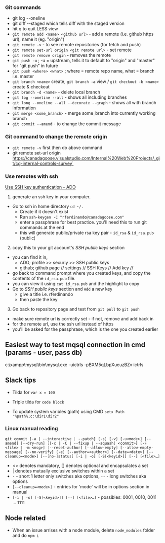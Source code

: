 ### Git commands
- git log --oneline
- git diff --staged which tells diff with the staged version
- hit q to quit LESS view
- `git remote add <name> <github url>` - add a remote (i.e. github https url), name it (eg. "origin")
- `git remote -v` - to see remote repositories (for fetch and push)
- `git remote set-url origin <git remote url>` - set remote
- `git remote remove origin` - removes the remote
- `git push -u` ; -u = upstream, tells it to default to "origin" and "master" for "git push" in future
- `git push <where> <what>` ; where = remote repo name, what = branch i.e. master
- `git branch <name>` create, `git branch -a` view / `git checkout -b <name>` create & checkout
- `git branch -d <name>` - delete local branch
- `git log --oneline --all` - shows all including branches
- `git long --oneline --all --decorate --graph` - shows all with branch information
- `git merge <some_branch>` - merge some_branch into currently working branch
- `git commit --amend` - to change the commit message

### Git command to change the remote origin
- `git remote -v` first then do above command
- git remote set-url origin https://canadagoose.visualstudio.com/Internal%20Web%20Projects/_git/cg-internal-controls-survey`

### Use remotes with ssh
[Use SSH key authentication - ADO](https://docs.microsoft.com/en-us/azure/devops/repos/git/use-ssh-keys-to-authenticate?view=vsts)  

1. generate an ssh key in your computer.  
  - Go to ssh in home directory `cd ~/.`  
	- Create if it doesn't exist  
	- Run `ssh-keygen -C "rferdinando@canadagoose.com"`  
	- enter a passphrase for best practice. you'll need this to run git commands at the end  
	- this will generate public/private rsa key pair - `id_rsa` & `id_rsa.pub` (public)  
2. copy this to your git account's *SSH public keys* section
  - you can find it in,
     - ADO; profile >> securiy >> SSH public keys
     - github; github page // settings // SSH Keys // Add key //  
  - go back to command prompt where you created keys, and copy the contents of the `id_rsa.pub` file.  
  - you can view it using `cat id_rsa.pub` and the highlight to copy  
  - Go to *SSH public keys* section and `Add` a new key  
     - give a title i.e. rferdinando  
     - then paste the key  
3. Go back to repository page and test from `git pull` to `git push`
  - make sure remote url is correctly set - if not, remove and add back in
  - for the remote url, use the ssh url instead of https
  - you'll be asked for the passphrase, which is the one you created earlier


## Easiest way to test mqsql connection in cmd (params - user, pass db)
c:\xampp\mysql\bin\mysql.exe -uictrls -pBXM5qLbpXueuzBZv ictrls

## Slack tips
- Tilda for `var x = 100`
- Triple tilda for ```code block```

- To update system varibles (path) using CMD `setx Path "%path%;c:\dir1\dir2"`

### Linux manual reading
`git commit [-a | --interactive | --patch] [-s] [-v] [-u<mode>] [--amend]
	   [--dry-run] [(-c | -C | --fixup | --squash) <commit>]
	   [-F <file> | -m <msg>] [--reset-author] [--allow-empty]
	   [--allow-empty-message] [--no-verify] [-e] [--author=<author>]
	   [--date=<date>] [--cleanup=<mode>] [--[no-]status]
	   [-i | -o] [-S[<keyid>]] [--] [<file>…​]`
- <> denotes mandatory, [] denotes optional and encapsulates a set
- | denotes mutually exclusive switches within a set
- `-` - short 1 letter only switches aka options, `--` - long switches aka options
- `[--cleanup=<mode>]` - entries for 'mode' will be in options section in manual
- `[-i | -o] [-S[<keyid>]] [--] [<file>…​]` - possibles: 0001, 0010, 0011 ... 1111


## Node related

- When an issue arrises with a node module, delete `node_modules` folder and do `npm i`
